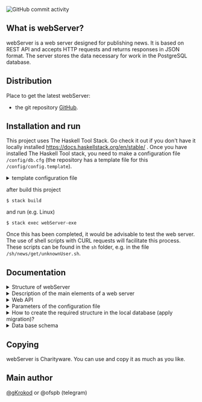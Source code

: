 ![GitHub commit activity](https://img.shields.io/github/commit-activity/t/gKrokod/webServer)


## What is webServer? ##

webServer is a web server designed for publishing news. It is based on REST API and accepts HTTP requests and returns responses in JSON format.
The server stores the data necessary for work in the PostgreSQL database.

## Distribution ##

Place to get the latest webServer: 

- the git repository [GitHub](https://github.com/gKrokod/webServer).

## Installation and run ##

This project uses The Haskell Tool Stack. Go check it out if you don't have it locally installed https://docs.haskellstack.org/en/stable/ .
Once you have installed The Haskell Tool stack, you need to make a configuration file `/config/db.cfg`  (the repository has a template file for this `/config/config.template`). 

<details><summary>template configuration file</summary>
 
	{
	  "cCreateAndFillTable": [],
	  "cHostDB": "127.0.0.1",
	  "cLimitData": 13,
	  "cLogLvl": "Debug",
	  "cNameDB": "_AlisaDataBase",
	  "cPasswordDB": "_AlisaPassword",
	  "cPortDB": "5432",
	  "cPortServer": 4221,
	  "cUserDB": "_Alisa"
	}
   
</details>

after build this project
```
$ stack build
```

and run (e.g. Linux)
```
$ stack exec webServer-exe
```
Once this has been completed, it would be advisable to test the web server. The use of shell scripts with CURL requests will facilitate this process. These scripts can be found in the `sh` folder, e.g. in the file `/sh/news/get/unknownUser.sh`. 

## Documentation ##

<details><summary>Structure of webServer</summary> <image src="config/webServer.svg" alt="structure"></details>

<details><summary>Description of the main elements of a web server</summary>

To describe the operation of a web server, it is convenient to operate with the following concepts:

- News.
- Category (synonym: rubric).
- User.
- Image.
- Client.
			 
 Now the work of the web server as intended can be described by the following theses:

- news is created and published by a specific user who has the right to do so.
- each news belongs to a certain rubric (category) and has an author (user).
- news may include different number of images.
- A client can get a list of news, users, categories and one image from the web server on request.
- if the client is a known user ([basic authentication](https://en.wikipedia.org/wiki/Basic_access_authentication "basic authentication")), the client has additional rights to:
	
		creating news - if the user has publisher rights.
		category creation, category editing, user creation - if the user has administrator rights.
		editing news - if the user is the author of the news.
    
 To operate the described concepts in the code the types `News`, `Category`, `User`, `Image` are used, which are described in the file `src/Scheme.hs` and they are also stored in the database (the database scheme is shown below). Type `Client` is described in the file `src/WebLogic.hs`, it is used for authorisation and is not stored in the database.

  Password hashes with dynamic salt are stored in the database (more details in module `src/Base/Crypto.hs`)
  
</details>

<details><summary>Web API</summary>
  
  1. /news (src/Handlers/WebLogic.hs, get news)
  
	Get list of news.

    	Field		Type				Description
    	panigate	PanigateFromWeb		Optional. Panigate parameters.
    	sort		SortFromWeb			Optional. Sort parameters.
    	find		FindFromWeb			Optional. Search parameter.
    	filter		[FilterItem]		Optional. Filter parameters.

    The length of the resulting list of news can be limited in the request (see `PanigateFromWeb` type in the `src/Web/WebType.hs` module).

	    Field of PanigateFromWeb	Type		Description
	    offset      				Int			Optional. Offset
	    limit       				Int			Optional. Maximum number of news in the response
      
    The news list can be sorted in ascending and descending order by date, author, category, and number of images (see `SortFromWeb` type in the `src/Web/WebType.hs` module).

	    Field of SortFromWeb	Type		Description
	    columnType     			Text 		sorting option: "DataNews" | "AuthorNews" | "CategoryName" |"QuantityImages"
	    sortOrder       		Text		sorting type: "Ascending" | "Descending"

    You can limit the list of requested news items to only those that contain the specified string in their title or content (see `FindFromWeb` type in the `src/Web/WebType.hs` module).

	    Field of FindFromWeb		Type		Description
	    subString      				Text		search string
    
    You can filter the news list by author name, category name, date (since date, at date, until date), and by the presence of a specified substring in the title or content (see `FilterFromWeb` type in the `src/Web/WebType.hs` module).

	    Field of FilterItem		Type		Description
	    contents  				Text     	filter predicate (Day or text)
	    tag      				Text		filter type: "FilterDataAt" | "FilterDataUntil" | "FilterDataSince" | "FilterAuthorName" | "FilterCategoryLabel" | "FilterTitleFind" | "FilterContentFind"
    
    Example request (`sh/news/get` folder):
 
    	curl -v 'login1:qpass1@127.0.0.1:4221/news?panigate=%7B"offset"%3A1%2C"limit"%3A7%7D&filter=%5B%7B"contents"%3A"2023-01-01"%2C"tag"%3A"FilterDataSince"%7D%2C%7B"contents"%3A"user"%2C"tag"%3A"FilterTitleFind"%7D%5D&sort=%7B"columnType"%3A"QuantityImages"%2C"sortOrder"%3A"Ascending"%7D&find=%7B"subString"%3A"and"%7D'
	
    The body of the response will contain the list of news, e.g.

    	[{"author":"user3","content":"Good is good. Photo 1 and 3","created":"2024-08-06T08:22:14.278486Z","images":["/images?id=1","/images?id=3"],"isPublisher":true,"labels":["Good","Warrior","NewMan","Woman","Abstract"],"title":"News 3 about Good from user 3"}]
   
  2. /news/create (src/Handlers/WebLogic.hs, create news)
  
    Create a new news.  
    
    Information about a new news should be passed in the request body in JSON format (see `NewsFromWeb` type in the `src/Web/WebType.hs` module)
    
	    Field of NewsFromWeb	Type		Description
	    title      				Text		Unique news identifier
	    login      				Text		Unique user identifier
	    label      				Text		Unique category identifier
	    content      			Text		
	    images      			[Image]  	Image parameters: header and base64
	    isPublish      			Bool   		true = Publish the news		
    
	The image is described by a header and base64 encoded content:

	    Field of Image		Type	Description
	    header     			Text		
	    base64      		Text	content encoded in Base64

    Example request (folder `sh/news/create`):

    	curl -v -X POST login2:qpass2@127.0.0.1:4221/news/create -H "Content-Type: application/json" -d '{"title":"News from SH script","isPublish":true,"login":"login2","label":"Witch","content":"New text about news from sh","images":[{"imageHeader":"image","imageBase64":"kartinka for news sh"},{"imageHeader":"image2 sh","imageBase64":"kartinka for news sh"}]}'

    If the news are successfully created, the web server will respond with a response status message "200 OK", and a text in the body "All ok. status 200\n", e.g.

	    HTTP/1.1 200 OK
	    Transfer-Encoding: chunked
	    Date: Tue, 06 Aug 2024 19:25:38 GMT
	    Server: Warp/3.3.31
	    
	    All ok. status 200
  
    In case of an error, the web server will respond with a message with a response status of "404 Not Found", and a text in the body "Not ok. status 404\n", e.g.

	    HTTP/1.1 404 Not Found
	    Transfer-Encoding: chunked
	    Date: Tue, 06 Aug 2024 12:26:00 GMT
	    Server: Warp/3.3.31
	        
	    Not ok. status 404

  3. /news/edit (src/Handlers/WebLogic.hs, edit news)
  
    Edit a news.  
    
    Information about how and what news should be edited should be presented in the request body in JSON format (see `EditNewsFromWeb` type in the `src/Web/WebType.hs` module)
    
	    Field of EditNewsFromWeb	Type		Description
	    title      					Text		Unique news identifier
	    newTitle      				Text		Optional. New value title
	    newLogin      				Text		Optional. New value login
	    newLabel      				Text		Optional. New value label
	    newContent      			Text		Optional. new value content
	    images      				[Image]  	Optional. New images.
	    newIsPublish      			Bool   		Optional. New value isPublish
	 	    	    
	The image is described by a header and base64 encoded content:

		Field of Image		Type		Description
	    header      		Text		
	    base64      		Text	content encoded in Base64
 
    Example request (`sh/news/edit` folder):
    
    	curl -v -X POST login1:qpass1@127.0.0.1:4221/news/edit -H "Content-Type: application/json" -d '{"title":"News 4 about Evil from user 1", "newTitle":"Edit EDIT EDIT EDIT EDIT News 4", "newIsPublish":true,"newLogin":"login2","newLabel":"Good","newContent":"Edit Text about man now","images":[{"imageHeader":"edit image","imageBase64":"edit kartinka for news sh"}]}'

    If the news is successfully edited, the web server will respond with a response status message "200 OK", and a text in the body "All ok. status 200\n", e.g.

	    HTTP/1.1 200 OK
	    Transfer-Encoding: chunked
	    Date: Tue, 06 Aug 2024 19:12:56 GMT
	    Server: Warp/3.3.31
	
	    All ok. status 200

    In case of an error, the web server will respond with a message with a response status of "404 Not Found", and a text in the body "Not ok. status 404\n", e.g.

	    HTTP/1.1 404 Not Found
	    Transfer-Encoding: chunked
	    Date: Tue, 06 Aug 2024 19:13:17 GMT
	    Server: Warp/3.3.31
	
	    Not ok. status 404 

  4. /users (src/Handlers/WebLogic.hs, get users)
  
    Get list of users.

        Field		Type				Description
	    panigate	PanigateFromWeb		Optional. Panigate parameters: offset and limit

    The length of the resulting list of users can be limited in the request (see `PanigateFromWeb` type in the `src/Web/WebType.hs` module).
	    
		Field of PanigateFromWeb		Type		Description
	    offset      Int		Optional. Offset
	    limit       Int		Optional. Maximum number of users in the response

    Example request (`sh/users/get` folder):
 
    	curl -v '127.0.0.1:4221/users?panigate=%7B"offset"%3A1%2C"limit"%3A2%7D'
	
    The body of the response will contain the panigated list of users, e.g.

    	[{"created":"2024-08-06T08:22:14.273552Z","isAdmin":true,"isPublisher":true,"login":"login2","name":"user2"},{"created":"2024-08-06T08:22:14.273687Z","isAdmin":false,"isPublisher":true,"login":"login3","name":"user3"}]
  
  5. /users/create (src/Handlers/WebLogic.hs, create user)
  
    Create a new user.  
    
    Information about a new user should be passed in the request body in JSON format (see `UserFromWeb` type in the `src/Web/WebType.hs` module)
    
	    Field of UserFromWeb		Type		Description
	    name      					Text		
	    login      					Text		Unique user identifier
	    password     				Text		
	    isAdmin      				Bool   true = The user has administrator rights
	    isPublisher      			Bool   true = The user has publisher rights		
    
    Example request (`sh/users/create` folder):
    
    	curl -v -X POST login1:qpass1@127.0.0.1:4221/users/create -H "Content-Type: application/json" -d '{"isAdmin":true,"isPublisher":true,"login":"Дагер","name":"Петр","password":"qwerty"}'

    If the user are successfully created, the web server will respond with a response status message "200 OK", and a text in the body "All ok. status 200\n", e.g.

	    HTTP/1.1 200 OK
	    Transfer-Encoding: chunked
	    Date: Tue, 06 Aug 2024 19:15:38 GMT
	    Server: Warp/3.3.31
	    
	    All ok. status 200
  
    In case of an error, the web server will respond with a message with a response status of "404 Not Found", and a text in the body "Not ok. status 404\n", e.g.

	    HTTP/1.1 404 Not Found
	    Transfer-Encoding: chunked
	    Date: Tue, 06 Aug 2024 12:16:00 GMT
	    Server: Warp/3.3.31
	    
	    Not ok. status 404

6. /categories (src/Handlers/WebLogic.hs, get categories)
  
    Get list of categories.

        Field		Type		Description
	    panigate		PanigateFromWeb		  Optional. Panigate parameters: offset and limit
	
	The length of the resulting list of categories can be limited in the request (see `PanigateFromWeb` type in the `src/Web/WebType.hs` module).  

	    Field of PanigateFromWeb		Type		Description
	    offset      Int		Optional. Offset
	    limit       Int		Optional. Maximum number of categories in the response

    Example request (`sh/users/get` folder):
 
    	curl -v '127.0.0.1:4221/users?panigate=%7B"offset"%3A1%2C"limit"%3A7%7D'
	
    The body of the response will contain the panigated list of catgories, e.g.

    	[{"label":"Man"},{"label":"Woman"},{"label":"Warrior"},{"label":"Archer"},{"label":"Neutral"},{"label":"Evil"},{"label":"Good"}]
  
  7. /categories/create (src/Handlers/WebLogic.hs, create category)
  
    Create a new category.  
    
    Information about a new category should be passed in the request body in JSON format (see `CategoryFromWeb` type in the `src/Web/WebType.hs` module)
    
	    Field of CategoryFromWeb		Type		Description
	    label      Text		Unique category identifier
	    parent       Text		Optional. category identifier
       
    Example request (`sh/categories/create` folder):
    
    	curl -v -X POST login1:qpass1@127.0.0.1:4221/categories/create -H "Content-Type: application/json" -d '{"label":"Angel","parent":"Abstract"}'

    If the category are successfully created, the web server will respond with a response status message "200 OK", and a text in the body "All ok. status 200\n", e.g.

	    HTTP/1.1 200 OK
	    Transfer-Encoding: chunked
	    Date: Tue, 06 Aug 2024 19:12:56 GMT
	    Server: Warp/3.3.31
	
	    All ok. status 200

    In case of an error, the web server will respond with a message with a response status of "404 Not Found", and a text in the body "Not ok. status 404\n", e.g.

	    HTTP/1.1 404 Not Found
	    Transfer-Encoding: chunked
	    Date: Tue, 06 Aug 2024 19:13:17 GMT
	    Server: Warp/3.3.31
	
	    Not ok. status 404


  8. /categories/edit (src/Handlers/WebLogic.hs, edit category)
  
    Edit a category.  
    
    Information about how and what category should be edited should be presented in the request body in JSON format (see `EditCategoryFromWeb` type in the `src/Web/WebType.hs` module)
    
	    Field of EditCategoryFromWeb		Type		Description
	    label      Text		Unique category identifier
	    newlabel     Text	Optional. New value label
	    parent       Text		Optional. New value parent

    Example request (`sh/categories/edit` folder):
    
    	curl -v -X POST login1:qpass1@127.0.0.1:4221/categories/edit -H "Content-Type: application/json" -d '{"label":"Man","newlabel":"NewMan","newparent":"Woman"}'

    If the category is successfully edited, the web server will respond with a response status message "200 OK", and a text in the body "All ok. status 200\n", e.g.

	    HTTP/1.1 200 OK
	    Transfer-Encoding: chunked
	    Date: Tue, 06 Aug 2024 19:12:56 GMT
	    Server: Warp/3.3.31
	
	    All ok. status 200

    In case of an error, the web server will respond with a message with a response status of "404 Not Found", and a text in the body "Not ok. status 404\n", e.g.
	
	    HTTP/1.1 404 Not Found
	    Transfer-Encoding: chunked
	    Date: Tue, 06 Aug 2024 19:13:17 GMT
	    Server: Warp/3.3.31
	
	    Not ok. status 404
  
  9. /images  (src/Handlers/WebLogic.hs, get image)

    Get an image with a specific Id in the database.
    
	    Field		Type		Description
	    id		Int		Unique image identifier
    
    Example request (`sh/images/get` folder):

    	curl "127.0.0.1:4221/images?id=1" --output -    

    The response header will be Content-Type, e.g.. `Content-Type: image/jpeg`. 
	The body of the response will be the image.

</details>

<details><summary>Parameters of the configuration file</summary>
  
  1. cCreateAndFillTable

	"cCreateAndFillTable": [] - create and fill test data for the database tables. Recommended for the first launch.
	
	"cCreateAndFillTable": null, do not configure the database. Recommended for subsequent launches.
  
  2. cHostDB
    
    address to connect to the database,
	e.g. "cHostDB": "127.0.0.1"
   
  3. cLimitData
    
    Pagination values. Maximum number of elements returned in the list from the server, 
	e.g. "cLimitData": 13
    
  4. cLogLvl
    
    Allows you to enable or disable the levels of logs displayed ("Debug" < "Warning" < "Error" < "Fatal").The minimum level is set,
	e.g. "cLogLvl": "Debug"

  5. cNameDB
    
    The name of the database that will be used for the connection, e.g. "cNameDB": "_AlisaDataBase"
  
  6. cPasswordDB
    
    The password of the database user that will be used to connect, e.g. "cPasswordDB": "_AlisaPassword"
  
  7. cPortDB
    
	The port number through which the connection to the database will be made, e.g. "cPortDB": "5432"
  
  8. cPortServer
    
	The port number on which the web server will accept requests, e.g. "cPortServer": 4221

  9. cUserDB
    
	The username that will be used to connect to the database, e.g. "cUserDB": "_Alisa"
</details>

<details><summary>How to create the required structure in the local database (apply migration)?</summary> 

  Before starting the server, you must set the `cCreateAndFillTable` parameter in the `/config/db.cfg` configuration file as follows:
	
	> "cCreateAndFillTable": [] 

</details>

<details><summary>Data base schema</summary> <image src="config/scheme.png" alt="Data base schema"></details>

## Copying ##

webServer is Charityware.  You can use and copy it as much as you like.

## Main author ##

[@gKrokod](https://github.com/gKrokod) or @ofspb (telegram)
